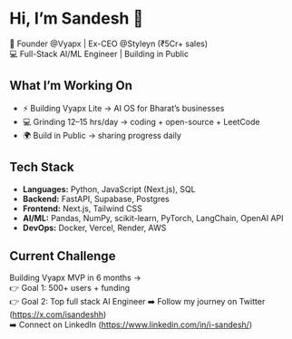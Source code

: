 # Hi, I’m Sandesh 👋  

🚀 Founder @Vyapx | Ex-CEO @Styleyn (₹5Cr+ sales)  
💻 Full-Stack AI/ML Engineer | Building in Public  

## What I’m Working On  
- ⚡ Building Vyapx Lite → AI OS for Bharat’s businesses  
- 💻 Grinding 12–15 hrs/day → coding + open-source + LeetCode  
- 🌍 Build in Public → sharing progress daily  

## Tech Stack  
- **Languages:** Python, JavaScript (Next.js), SQL  
- **Backend:** FastAPI, Supabase, Postgres  
- **Frontend:** Next.js, Tailwind CSS  
- **AI/ML:** Pandas, NumPy, scikit-learn, PyTorch, LangChain, OpenAI API  
- **DevOps:** Docker, Vercel, Render, AWS  

## Current Challenge  
Building Vyapx MVP in 6 months →  
👉 Goal 1: 500+ users + funding  
👉 Goal 2: Top full stack AI Engineer 
➡️ Follow my journey on Twitter (https://x.com/isandeshh)  
➡️ Connect on LinkedIn (https://www.linkedin.com/in/i-sandesh/)

